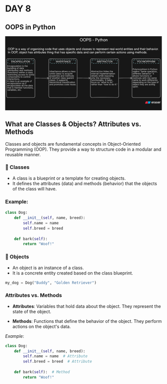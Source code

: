 # DAY 8

## OOPS in Python

![OOPS](oops.png)

## What are Classes & Objects? Attributes vs. Methods

Classes and objects are fundamental concepts in Object-Oriented Programming (OOP). They provide a way to structure code in a modular and reusable manner.

### 🔹 Classes

- A class is a blueprint or a template for creating objects.
- It defines the attributes (data) and methods (behavior) that the objects of the class will have.

### Example:

```python
class Dog:
    def __init__(self, name, breed):
        self.name = name
        self.breed = breed

    def bark(self):
        return "Woof!"
```

### 🔹 Objects

- An object is an instance of a class.
- It is a concrete entity created based on the class blueprint.

```python
my_dog = Dog("Buddy", "Golden Retriever")
```

### Attributes vs. Methods

- **Attributes**: Variables that hold data about the object. They represent the state of the object.

- **Methods**: Functions that define the behavior of the object. They perform actions on the object's data.

_Example_:

```python
class Dog:
    def __init__(self, name, breed):
        self.name = name  # Attribute
        self.breed = breed  # Attribute

    def bark(self):  # Method
        return "Woof!"
```
